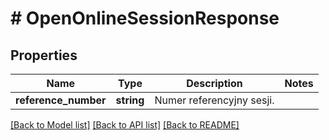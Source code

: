 # # OpenOnlineSessionResponse

## Properties

Name | Type | Description | Notes
------------ | ------------- | ------------- | -------------
**reference_number** | **string** | Numer referencyjny sesji. |

[[Back to Model list]](../../README.md#models) [[Back to API list]](../../README.md#endpoints) [[Back to README]](../../README.md)

